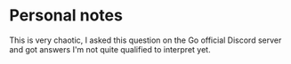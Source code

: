 # Personal notes

This is very chaotic, I asked this question on the Go official Discord server and got answers I'm not quite qualified to interpret yet. 